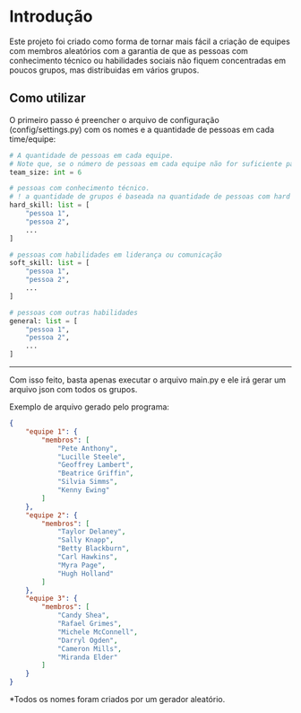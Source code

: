 # Introdução

Este projeto foi criado como forma de tornar mais fácil a criação de equipes com membros aleatórios com a garantia de que as pessoas com conhecimento técnico ou habilidades sociais não fiquem concentradas em poucos grupos, mas distribuidas em vários grupos.

## Como utilizar

O primeiro passo é preencher o arquivo de configuração (config/settings.py) com os nomes e a quantidade de pessoas em cada time/equipe:

```python
# A quantidade de pessoas em cada equipe.
# Note que, se o número de pessoas em cada equipe não for suficiente para alocar todas as pessoas, o excesso ficará sem grupo.
team_size: int = 6

# pessoas com conhecimento técnico.
# ! a quantidade de grupos é baseada na quantidade de pessoas com hard skills.
hard_skill: list = [
    "pessoa 1",
    "pessoa 2",
    ...
]

# pessoas com habilidades em liderança ou comunicação
soft_skill: list = [
    "pessoa 1",
    "pessoa 2",
    ...
]

# pessoas com outras habilidades
general: list = [
    "pessoa 1",
    "pessoa 2",
    ...
]
```

---

Com isso feito, basta apenas executar o arquivo main.py e ele irá gerar um arquivo json com todos os grupos.

Exemplo de arquivo gerado pelo programa:

```json
{
    "equipe 1": {
        "membros": [
            "Pete Anthony",
            "Lucille Steele",
            "Geoffrey Lambert",
            "Beatrice Griffin",
            "Silvia Simms",
            "Kenny Ewing"
        ]
    },
    "equipe 2": {
        "membros": [
            "Taylor Delaney",
            "Sally Knapp",
            "Betty Blackburn",
            "Carl Hawkins",
            "Myra Page",
            "Hugh Holland"
        ]
    },
    "equipe 3": {
        "membros": [
            "Candy Shea",
            "Rafael Grimes",
            "Michele McConnell",
            "Darryl Ogden",
            "Cameron Mills",
            "Miranda Elder"
        ]
    }
}
```

*Todos os nomes foram criados por um gerador aleatório.

